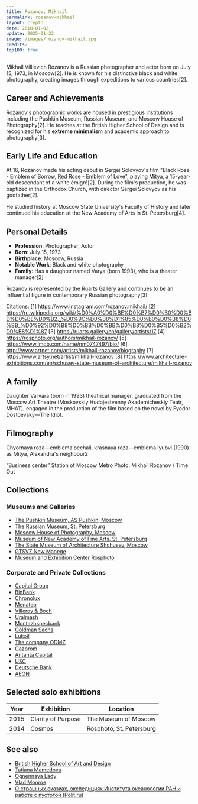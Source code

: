 ```yaml
---
title: Rozanov, Mikhail
permalink: rozanov-mikhail
layout: crypto
date: 2018-01-02
update: 2025-01-22
image: /images/rozanov-mikhail.jpg
credits:
top100: true
---
```


Mikhail Villievich Rozanov is a Russian photographer and actor born on July 15, 1973, in Moscow[2]. He is known for his distinctive black and white photography, creating images through expeditions to various countries[2].

## Career and Achievements

Rozanov's photographic works are housed in prestigious institutions including the Pushkin Museum, Russian Museum, and Moscow House of Photography[2]. He teaches at the British Higher School of Design and is recognized for his **extreme minimalism** and academic approach to photography[3].

## Early Life and Education

At 16, Rozanov made his acting debut in Sergei Solovyov's film "Black Rose - Emblem of Sorrow, Red Rose - Emblem of Love", playing Mitya, a 15-year-old descendant of a white émigré[2]. During the film's production, he was baptized in the Orthodox Church, with director Sergei Solovyov as his godfather[2].

He studied history at Moscow State University's Faculty of History and later continued his education at the New Academy of Arts in St. Petersburg[4].

## Personal Details

- **Profession**: Photographer, Actor
- **Born**: July 15, 1973
- **Birthplace**: Moscow, Russia
- **Notable Work**: Black and white photography
- **Family**: Has a daughter named Varya (born 1993), who is a theater manager[2]

Rozanov is represented by the Ruarts Gallery and continues to be an influential figure in contemporary Russian photography[3].

Citations:
[1] https://www.instagram.com/rozanov.mikhail/
[2] https://ru.wikipedia.org/wiki/%D0%A0%D0%BE%D0%B7%D0%B0%D0%BD%D0%BE%D0%B2,_%D0%9C%D0%B8%D1%85%D0%B0%D0%B8%D0%BB_%D0%92%D0%B8%D0%BB%D0%BB%D0%B8%D0%B5%D0%B2%D0%B8%D1%87
[3] https://ruarts.gallery/en/gallery/artists/17
[4] https://rosphoto.org/authors/mikhail-rozanov/
[5] https://www.imdb.com/name/nm0747497/bio/
[6] http://www.artnet.com/artists/mikhail-rozanov/biography
[7] https://www.artsy.net/artist/mikhail-rozanov
[8] https://www.architecture-exhibitions.com/en/schusev-state-museum-of-architecture/mikhail-rozanov

## A family

Daughter Varvara (born in 1993) theatrical manager, graduated from the Moscow Art Theatre (Moskovskiy Hudojestvenny Akademicheskiy Teatr, МHАТ), engaged in the production of the film based on the novel by Fyodor Dostoevsky—The Idiot.

## Filmography

Chyornaya roza—emblema pechali, krasnaya roza—emblema lyubvi (1990) as Mitya, Alexandra's neighbour2

“Business center” Station of Moscow Metro
Photo: Mikhail Rozanov / Time Out

## Collections  

### Museums and Galleries  
+ [The Pushkin Museum, AS Pushkin, Moscow](pushkin-museum)  
+ [The Russian Museum, St. Petersburg](russian-museum)  
+ [Moscow House of Photography, Moscow](moscow-house-of-photography)  
+ [Museum of New Academy of Fine Arts, St. Petersburg](new-academy-fine-arts)  
+ [The State Museum of Architecture Shchusev, Moscow](shchusev-museum)  
+ [GTSVZ New Manege](gtsvz-new-manege)  
+ [Museum and Exhibition Center Rosphoto](rosphoto)  

### Corporate and Private Collections  
+ [Capital Group](capital-group)  
+ [BinBank](binbank)  
+ [Chronolux](chronolux)  
+ [Menatep](menatep)  
+ [Villeroy & Boch](villeroy-boch)  
+ [Uralmash](uralmash)  
+ [Montazhspecbank](montazhspecbank)  
+ [Goldman Sachs](goldman-sachs)  
+ [Lukoil](lukoil)  
+ [The company ODMZ](odmz)  
+ [Gazprom](gazprom)  
+ [Antanta Capital](antanta-capital)  
+ [USC](usc)  
+ [Deutsche Bank](deutsche-bank)  
+ [AEON](aeon)  

## Selected solo exhibitions

| Year  | Exhibition            | Location                  |
|-------|----------------------|---------------------------|
| 2015  | Clarity of Purpose   | The Museum of Moscow      |
| 2014  | Cosmos              | Rosphoto, St. Petersburg  |


## See also

+ [British Higher School of Art and Design](index)
+ [Tatiana Mamedova](index)
+ [Ognennaya Lady](index)
+ [Vlad Monroe](index)
+ [О страшных сказках, экспедициях Института океанологии РАН и работе с пустотой (Polit.ru)](http://polit.ru/article/2013/06/21/ps_rozanov/?fbclid=IwAR0YTMoIXIBwyIPeWZ18hxq9-1F0c0U4sCJKIDyaV32U_1pEAoKAuKPgA9M)
